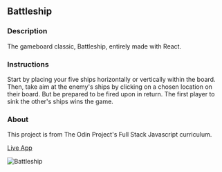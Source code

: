 ## Battleship
### Description
The gameboard classic, Battleship, entirely made with React.
### Instructions
Start by placing your five ships horizontally or vertically within the board. Then, take aim at the enemy's ships by clicking on a chosen location on their board. But be prepared to be fired upon in return. The first player to sink the other's ships wins the game.
### About
This project is from The Odin Project's Full Stack Javascript curriculum.

[Live App](https://romainyvernes.github.io/battleship/)

![Battleship](https://user-images.githubusercontent.com/65140547/128109641-b69b541f-2b79-401b-a422-2276935f9982.png)

